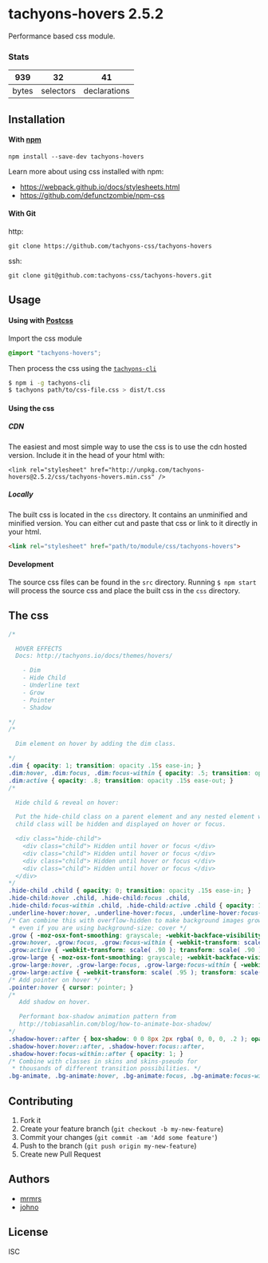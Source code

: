 # tachyons-hovers 2.5.2

Performance based css module.

### Stats

939 | 32 | 41
---|---|---
bytes | selectors | declarations

## Installation

#### With [npm](https://npmjs.com)

```
npm install --save-dev tachyons-hovers
```

Learn more about using css installed with npm:
* https://webpack.github.io/docs/stylesheets.html
* https://github.com/defunctzombie/npm-css

#### With Git

http:
```
git clone https://github.com/tachyons-css/tachyons-hovers
```

ssh:
```
git clone git@github.com:tachyons-css/tachyons-hovers.git
```

## Usage

#### Using with [Postcss](https://github.com/postcss/postcss)

Import the css module

```css
@import "tachyons-hovers";
```

Then process the css using the [`tachyons-cli`](https://github.com/tachyons-css/tachyons-cli)

```sh
$ npm i -g tachyons-cli
$ tachyons path/to/css-file.css > dist/t.css
```

#### Using the css

##### CDN
The easiest and most simple way to use the css is to use the cdn hosted version. Include it in the head of your html with:

```
<link rel="stylesheet" href="http://unpkg.com/tachyons-hovers@2.5.2/css/tachyons-hovers.min.css" />
```

##### Locally
The built css is located in the `css` directory. It contains an unminified and minified version.
You can either cut and paste that css or link to it directly in your html.

```html
<link rel="stylesheet" href="path/to/module/css/tachyons-hovers">
```

#### Development

The source css files can be found in the `src` directory.
Running `$ npm start` will process the source css and place the built css in the `css` directory.

## The css

```css
/*

  HOVER EFFECTS
  Docs: http://tachyons.io/docs/themes/hovers/

    - Dim
    - Hide Child
    - Underline text
    - Grow
    - Pointer
    - Shadow

*/
/*

  Dim element on hover by adding the dim class.

*/
.dim { opacity: 1; transition: opacity .15s ease-in; }
.dim:hover, .dim:focus, .dim:focus-within { opacity: .5; transition: opacity .15s ease-in; }
.dim:active { opacity: .8; transition: opacity .15s ease-out; }
/*

  Hide child & reveal on hover:

  Put the hide-child class on a parent element and any nested element with the
  child class will be hidden and displayed on hover or focus.

  <div class="hide-child">
    <div class="child"> Hidden until hover or focus </div>
    <div class="child"> Hidden until hover or focus </div>
    <div class="child"> Hidden until hover or focus </div>
    <div class="child"> Hidden until hover or focus </div>
  </div>
*/
.hide-child .child { opacity: 0; transition: opacity .15s ease-in; }
.hide-child:hover .child, .hide-child:focus .child,
.hide-child:focus-within .child, .hide-child:active .child { opacity: 1; transition: opacity .15s ease-in; }
.underline-hover:hover, .underline-hover:focus, .underline-hover:focus-within { text-decoration: underline; }
/* Can combine this with overflow-hidden to make background images grow on hover
 * even if you are using background-size: cover */
.grow { -moz-osx-font-smoothing: grayscale; -webkit-backface-visibility: hidden; backface-visibility: hidden; -webkit-transform: translateZ( 0 ); transform: translateZ( 0 ); transition: -webkit-transform .25s ease-out; transition: transform .25s ease-out; transition: transform .25s ease-out, -webkit-transform .25s ease-out; }
.grow:hover, .grow:focus, .grow:focus-within { -webkit-transform: scale( 1.05 ); transform: scale( 1.05 ); }
.grow:active { -webkit-transform: scale( .90 ); transform: scale( .90 ); }
.grow-large { -moz-osx-font-smoothing: grayscale; -webkit-backface-visibility: hidden; backface-visibility: hidden; -webkit-transform: translateZ( 0 ); transform: translateZ( 0 ); transition: -webkit-transform .25s ease-in-out; transition: transform .25s ease-in-out; transition: transform .25s ease-in-out, -webkit-transform .25s ease-in-out; }
.grow-large:hover, .grow-large:focus, .grow-large:focus-within { -webkit-transform: scale( 1.2 ); transform: scale( 1.2 ); }
.grow-large:active { -webkit-transform: scale( .95 ); transform: scale( .95 ); }
/* Add pointer on hover */
.pointer:hover { cursor: pointer; }
/* 
   Add shadow on hover.

   Performant box-shadow animation pattern from 
   http://tobiasahlin.com/blog/how-to-animate-box-shadow/ 
*/
.shadow-hover::after { box-shadow: 0 0 8px 2px rgba( 0, 0, 0, .2 ); opacity: 0; transition: opacity .25s ease-in-out; }
.shadow-hover:hover::after, .shadow-hover:focus::after,
.shadow-hover:focus-within::after { opacity: 1; }
/* Combine with classes in skins and skins-pseudo for 
 * thousands of different transition possibilities. */
.bg-animate, .bg-animate:hover, .bg-animate:focus, .bg-animate:focus-within { transition: background-color .15s ease-in-out; }
```

## Contributing

1. Fork it
2. Create your feature branch (`git checkout -b my-new-feature`)
3. Commit your changes (`git commit -am 'Add some feature'`)
4. Push to the branch (`git push origin my-new-feature`)
5. Create new Pull Request

## Authors

* [mrmrs](http://mrmrs.io)
* [johno](http://johnotander.com)

## License

ISC

